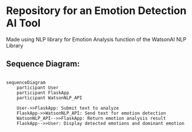 # Repository for an Emotion Detection AI Tool

Made using NLP library for Emotion Analysis function of the WatsonAI NLP Library

## Sequence Diagram:

```mermaid

sequenceDiagram
    participant User
    participant FlaskApp
    participant WatsonNLP_API
    
    User->>FlaskApp: Submit text to analyze
    FlaskApp->>WatsonNLP_API: Send text for emotion detection
    WatsonNLP_API-->>FlaskApp: Return emotion analysis result
    FlaskApp-->>User: Display detected emotions and dominant emotion
